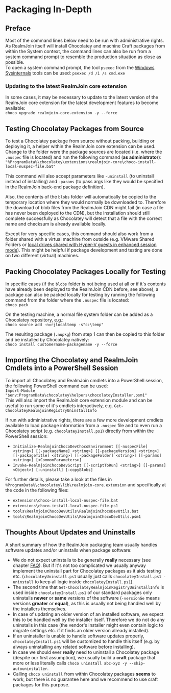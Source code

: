 
# Packaging In-Depth

## Preface

Most of the command lines below need to be run with administrative rights. As RealmJoin itself will install Chocolatey and machine Craft packages from within the System context, the command lines can also be run from a system command prompt to resemble the production situation as close as possible.  
To open a system command prompt, the tool `psexec` from the [Windows Sysinternals](https://docs.microsoft.com/en-us/sysinternals/) tools can be used: `psexec /d /i /s cmd.exe`

### Updating to the latest RealmJoin core extension

In some cases, it may be necessary to update to the latest version of the RealmJoin core extension for the latest development features to become available:  
`choco upgrade realmjoin-core.extension -y --force`

## Testing Chocolatey Packages from Source

To test a Chocolatey package from source without packing, building or deploying it, a helper within the RealmJoin core extension can be used. Change to the folder were the package sources are located (i.e. where the `.nuspec` file is located) and run the following command (**as administrator**):  
`"%ProgramData%\chocolatey\extensions\realmjoin-core\choco-install-local-nuspec-file.bat"`

This command will also accept parameters like `-uninstall` (to uninstall instead of installing) and `-params` (to pass args like they would be specified in the RealmJoin back-end package definition).

Also, the contents of the `blobs` folder will automatically be copied to the temporary location where they would normally be downloaded to. Therefore the download of blob files from the RealmJoin CDN might fail (in case a file has never been deployed to the CDN), but the installation should still complete successfully as Chocolatey will detect that a file with the correct name and checksum is already available locally.

Except for very specific cases, this command should also work from a folder shared with a virtual machine from outside (e.g. VMware Shared Folders or [local drives shared with Hyper-V guests in enhanced session mode](https://docs.microsoft.com/en-us/windows-server/virtualization/hyper-v/learn-more/use-local-resources-on-hyper-v-virtual-machine-with-vmconnect)). This might be helpful if package development and testing are done on two different (virtual) machines.

## Packing Chocolatey Packages Locally for Testing

In specific cases (if the `blobs` folder is not being used at all or if it's contents have already been deployed to the RealmJoin CDN before, see above), a package can also be packed locally for testing by running the following command from the folder where the `.nuspec` file is located:  
`choco pack`

On the testing machine, a normal file system folder can be added as a Chocolatey repository, e.g.:  
`choco source add -n=rjlocaltemp -s"c:\temp"`

The resulting package (`.nupkg`) from step 1 can then be copied to this folder and be installed by Chocolatey natively:  
`choco install customername-packagename -y --force`

## Importing the Chocolatey and RealmJoin Cmdlets into a PowerShell Session

To import all Chocolatey and RealmJoin cmdlets into a PowerShell session, the following PowerShell command can be used:  
`Import-Module "$env:ProgramData\chocolatey\helpers\chocolateyInstaller.psm1"`  
This will also import the RealmJoin core extension module and can be useful to run some of it's cmdlets interactively, e.g. `Get-ChocolateyRealmjoinRegistryUninstallInfo`

If run with administrative rights, there are a few more development cmdlets available to load package information from a `.nuspec` file and to even run a Chocolatey script (e.g. `chocolateyInstall.ps1`) directly from within the PowerShell session:

* `Initialize-RealmjoinChocoDevChocoEnvironment [[-nuspecFile] <string>] [[-packageName] <string>] [[-packageVersion] <string>] [[-packageTitle] <string>] [[-packageFolder] <string>] [[-params] <string>] [<CommonParameters>]`
* `Invoke-RealmjoinChocoDevScript [[-scriptToRun] <string>] [[-params] <Object>] [-uninstall] [-copyBlobs]`

For further details, please take a look at the files in `%ProgramData%\chocolatey\lib\realmjoin-core.extension` and specifically at the code in the following files:

* `extensions\choco-install-local-nuspec-file.bat`
* `extensions\choco-install-local-nuspec-file.ps1`
* `tools\RealmjoinChocoDevUtils\RealmjoinChocoDevUtils.bat`
* `tools\RealmjoinChocoDevUtils\RealmjoinChocoDevUtils.psm1`

## Thoughts About Updates and Uninstalls

A short summary of how the RealmJoin packaging team usually handles software updates and/or uninstalls when package software:

* We do not expect uninstalls to be generally **really** necessary (see  chapter [FAQ](faq.html#is-realmjoin-providing-an-uninstall-of-software)). But if it's not too complicated we usually anyway implement the uninstall part for Chocolatey packages as it aids testing etc. (`chocolateyUninstall.ps1` usually just calls `chocolateyInstall.ps1 -uninstall` to keep all logic inside `chocolateyInstall.ps1`).
* The second time that `Get-ChocolateyRealmjoinRegistryUninstallInfo` is used inside `chocolateyInstall.ps1` of our standard packages only uninstalls **newer** or **same** versions of the software (`-versionGe` means versions **greater** or **equal**), as this is usually not being handled well by the installers themselves.
* In case of updating an older version of an installed software, we expect this to be handled well by the installer itself. Therefore we do not do any uninstalls in this case (the vendor's installer might even contain logic to migrate settings etc. if it finds an older version already installed).
* If an uninstaller is unable to handle software updates properly, `chocolateyInstall.ps1` will be customized to handle this itself (e.g. by always uninstalling any related software before installing).
* In case we should ever **really** need to uninstall a Chocolatey package (despite our first assumption), we usually build a **craft** package that more or less literally calls `choco uninstall abc-xyz -y --skip-autouninstaller`.
* Calling `choco uninstall` from within Chocolatey packages **seems** to work, but there is no guarantee here and we recommend to use craft packages for this purpose.
